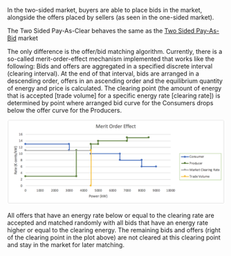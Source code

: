 In the two-sided market, buyers are able to place bids in the market, alongside the offers placed by sellers (as seen in the one-sided market).

The Two Sided Pay-As-Clear behaves the same as the [Two Sided Pay-As-Bid](two-sided-pay-as-bid.md) market

The only difference is the offer/bid matching algorithm.
Currently, there is a so-called merit-order-effect mechanism implemented that works like the following:
Bids and offers are aggregated in a specified discrete interval (clearing interval). At the end of that interval, bids are arranged in a descending order, offers in an ascending order and the equilibrium quantity of energy and price is calculated. The clearing point (the amount of energy that is accepted [trade volume] for a specific energy rate [clearing rate]) is determined by point where arranged bid curve for the Consumers drops below the offer curve for the Producers.

![img](img/two-sided-pay-as-clear.png)

All offers that have an energy rate below or equal to the clearing rate are accepted and matched randomly with all bids that have an energy rate higher or equal to the clearing energy. The remaining bids and offers (right of the clearing point in the plot above) are not cleared at this clearing point and stay in the market for later matching. 